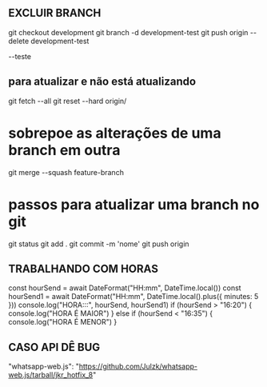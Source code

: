 ## EXCLUIR BRANCH
git checkout development
git branch -d development-test
git push origin --delete development-test

--teste
## para atualizar e não está atualizando
git fetch --all
git reset --hard origin/<nome-do-branch>


# sobrepoe as alterações de uma branch em outra
git merge --squash feature-branch


# passos para atualizar uma branch no git
git status
git add .
git commit -m 'nome'
git push origin <branch>

## TRABALHANDO COM HORAS
  const hourSend = await DateFormat("HH:mm", DateTime.local())
  const hourSend1 = await DateFormat("HH:mm", DateTime.local().plus({ minutes: 5 }))
  console.log("HORA:::", hourSend, hourSend1)
  if (hourSend > "16:20") {
    console.log("HORA É MAIOR")
  } else if (hourSend < "16:35") {
    console.log("HORA É MENOR")
  }

## CASO API DÊ BUG
"whatsapp-web.js": "https://github.com/Julzk/whatsapp-web.js/tarball/jkr_hotfix_8"
